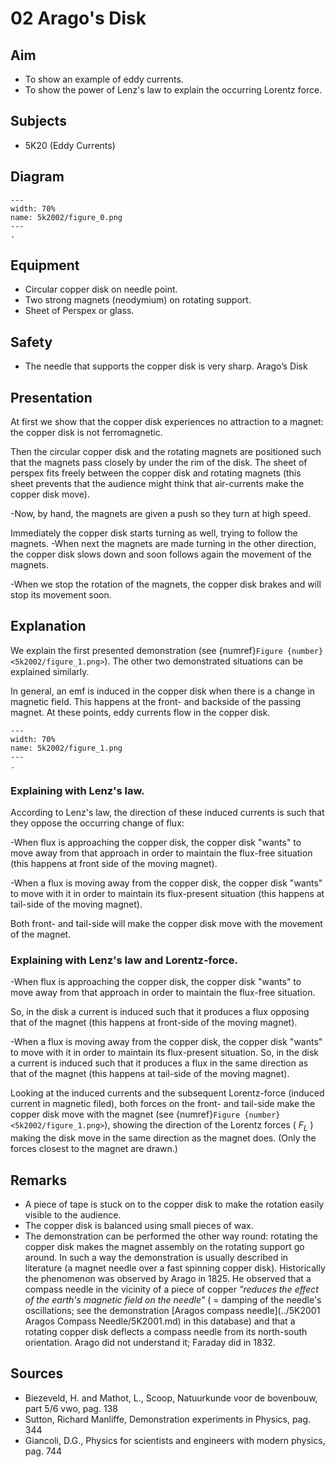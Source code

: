 # 02 Arago's Disk 
  
## Aim   
 
 *  To show an example of eddy currents. 
 *  To show the power of Lenz's law to explain the occurring Lorentz force.
   
  
## Subjects   
* 5K20 (Eddy Currents)   

## Diagram
    
```{figure} figures/figure_0.png  
---  
width: 70%  
name: 5k2002/figure_0.png  
---  
. 
```
    
  
## Equipment   
 *  Circular copper disk on needle point. 
 *  Two strong magnets (neodymium) on rotating support. 
 *  Sheet of Perspex or glass.   
  
## Safety   
 
 *  The needle that supports the copper disk is very sharp.  Arago’s Disk
    
  
## Presentation   
At first we show that the copper disk experiences no attraction to a magnet: the copper disk is not ferromagnetic.

Then the circular copper disk and the rotating magnets are positioned such that the magnets pass closely by under the rim of the disk. The sheet of perspex fits freely between the copper disk and rotating magnets (this sheet prevents that the audience might think that air-currents make the copper disk move).

-Now, by hand, the magnets are given a push so they turn at high speed.

Immediately the copper disk starts turning as well, trying to follow the magnets. -When next the magnets are made turning in the other direction, the copper disk slows down and soon follows again the movement of the magnets.

-When we stop the rotation of the magnets, the copper disk brakes and will stop its movement soon.  
  
## Explanation   
We explain the first presented demonstration (see {numref}`Figure {number} <5k2002/figure_1.png>`). The other two demonstrated situations can be explained similarly.

In general, an emf is induced in the copper disk when there is a change in magnetic field. This happens at the front- and backside of the passing magnet. At these points, eddy currents flow in the copper disk.   
```{figure} figures/figure_1.png  
---  
width: 70%  
name: 5k2002/figure_1.png  
---  
. 
```
### Explaining with Lenz's law.

According to Lenz's law, the direction of these induced currents is such that they oppose the occurring change of flux:

-When flux is approaching the copper disk, the copper disk "wants" to move away from that approach in order to maintain the flux-free situation (this happens at front side of the moving magnet).

-When a flux is moving away from the copper disk, the copper disk "wants" to move with it in order to maintain its flux-present situation (this happens at tail-side of the moving magnet).

Both front- and tail-side will make the copper disk move with the movement of the magnet.

### Explaining with Lenz's law and Lorentz-force.

-When flux is approaching the copper disk, the copper disk "wants" to move away from that approach in order to maintain the flux-free situation.

So, in the disk a current is induced such that it produces a flux opposing that of the magnet (this happens at front-side of the moving magnet).

-When a flux is moving away from the copper disk, the copper disk "wants" to move with it in order to maintain its flux-present situation. So, in the disk a current is induced such that it produces a flux in the same direction as that of the magnet (this happens at tail-side of the moving magnet).

Looking at the induced currents and the subsequent Lorentz-force (induced current in magnetic filed), both forces on the front- and tail-side make the copper disk move with the magnet (see {numref}`Figure {number} <5k2002/figure_1.png>`), showing the direction of the Lorentz forces ( $F_{L}$ ) making the disk move in the same direction as the magnet does. (Only the forces closest to the magnet are drawn.)

  
## Remarks
- A piece of tape is stuck on to the copper disk to make the rotation easily visible to the audience.
- The copper disk is balanced using small pieces of wax.
- The demonstration can be performed the other way round: rotating the copper disk makes the magnet assembly on the rotating support go around. In such a way the demonstration is usually described in literature (a magnet needle over a fast spinning copper disk). Historically the phenomenon was observed by Arago in 1825. He observed that a compass needle in the vicinity of a piece of copper *"reduces the effect of the earth's magnetic field on the needle"* ( = damping of the needle's oscillations; see the demonstration [Aragos compass needle](../5K2001 Aragos Compass Needle/5K2001.md) in this database) and that a rotating copper disk deflects a compass needle from its north-south orientation. Arago did not understand it; Faraday did in 1832.
  
## Sources
 *  Biezeveld, H. and Mathot, L., Scoop, Natuurkunde voor de bovenbouw, part 5/6 vwo, pag. 138 
 *  Sutton, Richard Manliffe, Demonstration experiments in Physics, pag. 344 
 *  Giancoli, D.G., Physics for scientists and engineers with modern physics, pag. 744
  